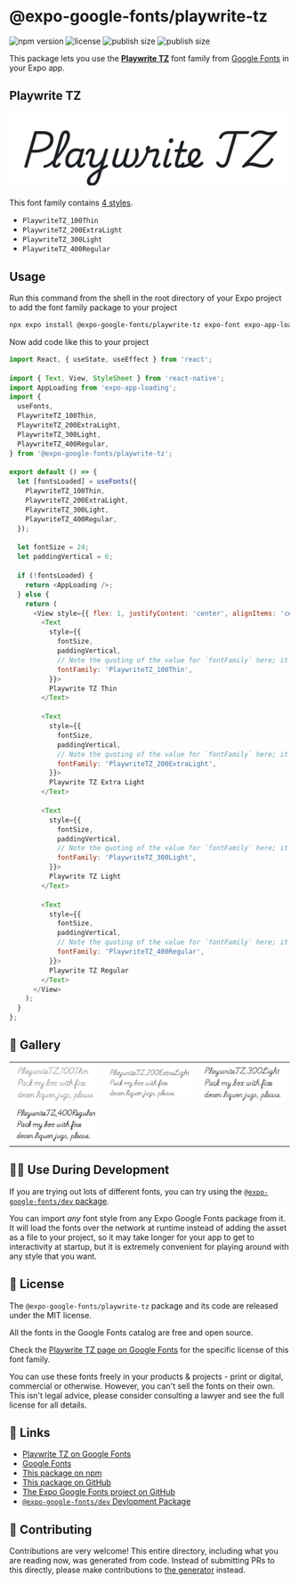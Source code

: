 # @expo-google-fonts/playwrite-tz

![npm version](https://flat.badgen.net/npm/v/@expo-google-fonts/playwrite-tz)
![license](https://flat.badgen.net/github/license/expo/google-fonts)
![publish size](https://flat.badgen.net/packagephobia/install/@expo-google-fonts/playwrite-tz)
![publish size](https://flat.badgen.net/packagephobia/publish/@expo-google-fonts/playwrite-tz)

This package lets you use the [**Playwrite TZ**](https://fonts.google.com/specimen/Playwrite+TZ) font family from [Google Fonts](https://fonts.google.com/) in your Expo app.

## Playwrite TZ

![Playwrite TZ](./font-family.png)

This font family contains [4 styles](#-gallery).

- `PlaywriteTZ_100Thin`
- `PlaywriteTZ_200ExtraLight`
- `PlaywriteTZ_300Light`
- `PlaywriteTZ_400Regular`

## Usage

Run this command from the shell in the root directory of your Expo project to add the font family package to your project
```sh
npx expo install @expo-google-fonts/playwrite-tz expo-font expo-app-loading
```

Now add code like this to your project
```js
import React, { useState, useEffect } from 'react';

import { Text, View, StyleSheet } from 'react-native';
import AppLoading from 'expo-app-loading';
import {
  useFonts,
  PlaywriteTZ_100Thin,
  PlaywriteTZ_200ExtraLight,
  PlaywriteTZ_300Light,
  PlaywriteTZ_400Regular,
} from '@expo-google-fonts/playwrite-tz';

export default () => {
  let [fontsLoaded] = useFonts({
    PlaywriteTZ_100Thin,
    PlaywriteTZ_200ExtraLight,
    PlaywriteTZ_300Light,
    PlaywriteTZ_400Regular,
  });

  let fontSize = 24;
  let paddingVertical = 6;

  if (!fontsLoaded) {
    return <AppLoading />;
  } else {
    return (
      <View style={{ flex: 1, justifyContent: 'center', alignItems: 'center' }}>
        <Text
          style={{
            fontSize,
            paddingVertical,
            // Note the quoting of the value for `fontFamily` here; it expects a string!
            fontFamily: 'PlaywriteTZ_100Thin',
          }}>
          Playwrite TZ Thin
        </Text>

        <Text
          style={{
            fontSize,
            paddingVertical,
            // Note the quoting of the value for `fontFamily` here; it expects a string!
            fontFamily: 'PlaywriteTZ_200ExtraLight',
          }}>
          Playwrite TZ Extra Light
        </Text>

        <Text
          style={{
            fontSize,
            paddingVertical,
            // Note the quoting of the value for `fontFamily` here; it expects a string!
            fontFamily: 'PlaywriteTZ_300Light',
          }}>
          Playwrite TZ Light
        </Text>

        <Text
          style={{
            fontSize,
            paddingVertical,
            // Note the quoting of the value for `fontFamily` here; it expects a string!
            fontFamily: 'PlaywriteTZ_400Regular',
          }}>
          Playwrite TZ Regular
        </Text>
      </View>
    );
  }
};

```

## 🔡 Gallery


||||
|-|-|-|
|![PlaywriteTZ_100Thin](./PlaywriteTZ_100Thin.ttf.png)|![PlaywriteTZ_200ExtraLight](./PlaywriteTZ_200ExtraLight.ttf.png)|![PlaywriteTZ_300Light](./PlaywriteTZ_300Light.ttf.png)||
|![PlaywriteTZ_400Regular](./PlaywriteTZ_400Regular.ttf.png)||||


## 👩‍💻 Use During Development

If you are trying out lots of different fonts, you can try using the [`@expo-google-fonts/dev` package](https://github.com/expo/google-fonts/tree/master/font-packages/dev#readme).

You can import *any* font style from any Expo Google Fonts package from it. It will load the fonts
over the network at runtime instead of adding the asset as a file to your project, so it may take longer
for your app to get to interactivity at startup, but it is extremely convenient
for playing around with any style that you want.

## 📖 License

The `@expo-google-fonts/playwrite-tz` package and its code are released under the MIT license.

All the fonts in the Google Fonts catalog are free and open source.

Check the [Playwrite TZ page on Google Fonts](https://fonts.google.com/specimen/Playwrite+TZ) for the specific license of this font family.

You can use these fonts freely in your products & projects - print or digital, commercial or otherwise. However, you can't sell the fonts on their own. This isn't legal advice, please consider consulting a lawyer and see the full license for all details.

## 🔗 Links

- [Playwrite TZ on Google Fonts](https://fonts.google.com/specimen/Playwrite+TZ)
- [Google Fonts](https://fonts.google.com/)
- [This package on npm](https://www.npmjs.com/package/@expo-google-fonts/playwrite-tz)
- [This package on GitHub](https://github.com/expo/google-fonts/tree/master/font-packages/playwrite-tz)
- [The Expo Google Fonts project on GitHub](https://github.com/expo/google-fonts)
- [`@expo-google-fonts/dev` Devlopment Package](https://github.com/expo/google-fonts/tree/master/font-packages/dev)

## 🤝 Contributing

Contributions are very welcome! This entire directory, including what you are reading now, was generated from code. Instead of submitting PRs to this directly, please make contributions to [the generator](https://github.com/expo/google-fonts/tree/master/packages/generator) instead.
